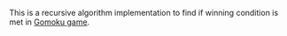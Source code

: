 This is a recursive algorithm implementation to find if winning condition is met in [Gomoku game](https://en.wikipedia.org/wiki/Gomoku).